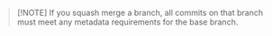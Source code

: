 > [!NOTE] If you squash merge a branch, all commits on that branch must meet any metadata requirements for the base branch.
